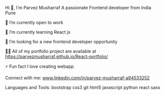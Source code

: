 Hi 👋, I'm Parvez Musharraf
A passionate Frontend developer from India
Pune


🔭 I’m currently open to work

🌱 I’m currently learning React js

🤝 I’m looking for a new frontend developer opportunity

👨‍💻 All of my portfolio project are available at https://parvezmusharraf.github.io/React-portfolio/


⚡ Fun fact I love creating webapp

Connect with me:
www.linkedin.com/in/parvez-musharraf-a94533252

Languages and Tools:
bootstrap css3 git html5 javascript python react sass 
